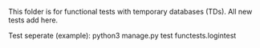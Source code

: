 This folder is for functional tests with temporary databases (TDs).
All new tests add here.

Test seperate (example):
python3 manage.py test functests.logintest



